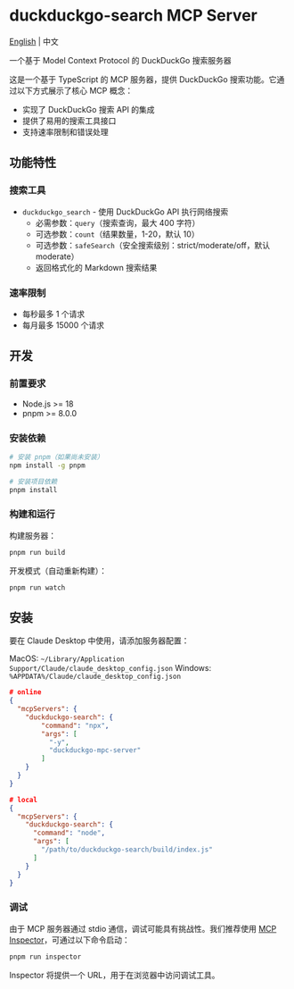 # duckduckgo-search MCP Server

[English](README.md) | 中文

一个基于 Model Context Protocol 的 DuckDuckGo 搜索服务器

这是一个基于 TypeScript 的 MCP 服务器，提供 DuckDuckGo 搜索功能。它通过以下方式展示了核心 MCP 概念：

- 实现了 DuckDuckGo 搜索 API 的集成
- 提供了易用的搜索工具接口
- 支持速率限制和错误处理

## 功能特性

### 搜索工具

- `duckduckgo_search` - 使用 DuckDuckGo API 执行网络搜索
  - 必需参数：`query`（搜索查询，最大 400 字符）
  - 可选参数：`count`（结果数量，1-20，默认 10）
  - 可选参数：`safeSearch`（安全搜索级别：strict/moderate/off，默认 moderate）
  - 返回格式化的 Markdown 搜索结果

### 速率限制

- 每秒最多 1 个请求
- 每月最多 15000 个请求

## 开发

### 前置要求

- Node.js >= 18
- pnpm >= 8.0.0

### 安装依赖

```bash
# 安装 pnpm（如果尚未安装）
npm install -g pnpm

# 安装项目依赖
pnpm install
```

### 构建和运行

构建服务器：

```bash
pnpm run build
```

开发模式（自动重新构建）：

```bash
pnpm run watch
```

## 安装

要在 Claude Desktop 中使用，请添加服务器配置：

MacOS: `~/Library/Application Support/Claude/claude_desktop_config.json`
Windows: `%APPDATA%/Claude/claude_desktop_config.json`

```json
# online
{
  "mcpServers": {
    "duckduckgo-search": {
        "command": "npx",
        "args": [
          "-y",
          "duckduckgo-mpc-server"
        ]
    }
  }
}

# local
{
  "mcpServers": {
    "duckduckgo-search": {
      "command": "node",
      "args": [
        "/path/to/duckduckgo-search/build/index.js"
      ]
    }
  }
}
```

### 调试

由于 MCP 服务器通过 stdio 通信，调试可能具有挑战性。我们推荐使用 [MCP Inspector](https://github.com/modelcontextprotocol/inspector)，可通过以下命令启动：

```bash
pnpm run inspector
```

Inspector 将提供一个 URL，用于在浏览器中访问调试工具。
